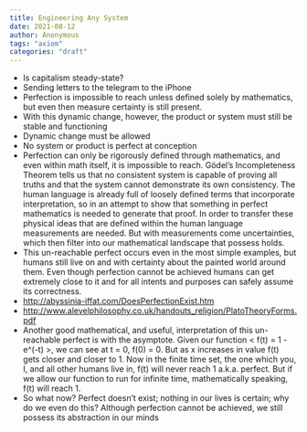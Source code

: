 ```yaml
---
title: Engineering Any System
date: 2021-08-12
author: Anonymous
tags: "axiom"
categories: "draft"
---
```


- Is capitalism steady-state? 
- Sending letters to the telegram to the iPhone
- Perfection is impossible to reach unless defined solely by mathematics, but even then measure certainty is still present.
- With this dynamic change, however, the product or system must still be stable and functioning
- Dynamic change must be allowed
- No system or product is perfect at conception
- Perfection can only be rigorously defined through mathematics, and even within math itself, it is impossible to reach. Gödel’s Incompleteness Theorem tells us that no consistent system is capable of proving all truths and that the system cannot demonstrate its own consistency. The human language is already full of loosely defined terms that incorporate interpretation, so in an attempt to show that something in perfect mathematics is needed to generate that proof. In order to transfer these physical ideas that are defined within the human language measurements are needed. But with measurements come uncertainties, which then filter into our mathematical landscape that possess holds.
- This un-reachable perfect occurs even in the most simple examples, but humans still live on and with certainty about the painted world around them. Even though perfection cannot be achieved humans can get extremely close to it and for all intents and purposes can safely assume its correctness.
- http://abyssinia-iffat.com/DoesPerfectionExist.htm
- http://www.alevelphilosophy.co.uk/handouts_religion/PlatoTheoryForms.pdf
- Another good mathematical, and useful, interpretation of this un-reachable perfect is with the asymptote. Given our function < f(t) = 1 - e^(-t) >, we can see at t = 0, f(0) = 0. But as x increases in value f(t) gets closer and closer to 1. Now in the finite time set, the one which you, I, and all other humans live in, f(t) will never reach 1 a.k.a. perfect. But if we allow our function to run for infinite time, mathematically speaking, f(t) will reach 1.
- So what now? Perfect doesn’t exist; nothing in our lives is certain; why do we even do this? Although perfection cannot be achieved, we still possess its abstraction in our minds